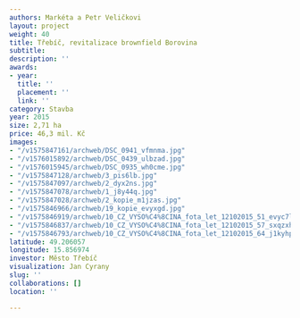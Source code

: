 ```yaml
---
authors: Markéta a Petr Veličkovi
layout: project
weight: 40
title: Třebíč, revitalizace brownfield Borovina
subtitle: 
description: ''
awards:
- year: 
  title: ''
  placement: ''
  link: ''
category: Stavba
year: 2015
size: 2,71 ha
price: 46,3 mil. Kč
images:
- "/v1575847161/archweb/DSC_0941_vfmnma.jpg"
- "/v1576015892/archweb/DSC_0439_ulbzad.jpg"
- "/v1576015945/archweb/DSC_0935_wh0cme.jpg"
- "/v1575847128/archweb/3_pis6lb.jpg"
- "/v1575847097/archweb/2_dyx2ns.jpg"
- "/v1575847078/archweb/1_j8y44q.jpg"
- "/v1575847028/archweb/2_kopie_m1jzas.jpg"
- "/v1575846966/archweb/19_kopie_evyxgd.jpg"
- "/v1575846919/archweb/10_CZ_VYSO%C4%8CINA_fota_let_12102015_51_evyc7l.jpg"
- "/v1575846837/archweb/10_CZ_VYSO%C4%8CINA_fota_let_12102015_57_sxqzxh.jpg"
- "/v1575846793/archweb/10_CZ_VYSO%C4%8CINA_fota_let_12102015_64_j1kyhp.jpg"
latitude: 49.206057
longitude: 15.856974
investor: Město Třebíč
visualization: Jan Cyrany
slug: ''
collaborations: []
location: ''

---
```

